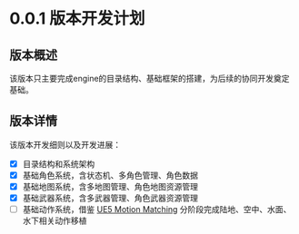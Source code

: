 # 0.0.1 版本开发计划

## 版本概述

该版本只主要完成engine的目录结构、基础框架的搭建，为后续的协同开发奠定基础。

## 版本详情

该版本开发细则以及开发进展：

- [x] 目录结构和系统架构
- [x] 基础角色系统，含状态机、多角色管理、角色数据
- [x] 基础地图系统，含多地图管理、角色地图资源管理
- [x] 基础武器系统，含多武器管理、角色武器资源管理
- [ ] 基础动作系统，借鉴 [UE5 Motion Matching](https://dev.epicgames.com/documentation/en-us/unreal-engine/game-animation-sample-project-in-unreal-engine) 分阶段完成陆地、空中、水面、水下相关动作移植